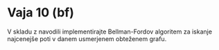# Vaja 10 (bf)

V skladu z navodili implementirajte Bellman-Fordov algoritem za iskanje najcenejše poti v danem usmerjenem obteženem grafu.
